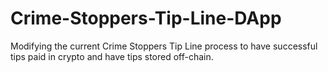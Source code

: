 # Crime-Stoppers-Tip-Line-DApp

Modifying the current Crime Stoppers Tip Line process to have successful tips paid in crypto and have tips stored off-chain.
